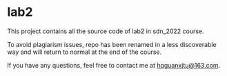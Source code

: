 # lab2

This project contains all the source code of lab2 in sdn_2022 course.

To avoid plagiarism issues, repo has been renamed in a less discoverable way and will return to normal at the end of the course.

If you have any questions, feel free to contact me at hqguanxjtu@163.com.
